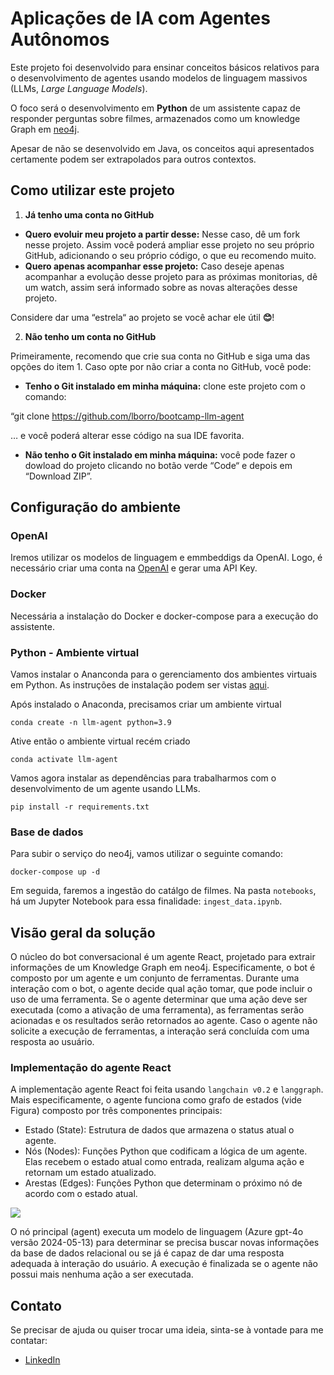 # Aplicações de IA com Agentes Autônomos 
Este projeto foi desenvolvido para ensinar conceitos básicos relativos para o desenvolvimento de agentes usando modelos de linguagem massivos (LLMs, *Large Language Models*).

O foco será o desenvolvimento em **Python** de um assistente capaz de responder perguntas sobre filmes, armazenados como um knowledge Graph em [neo4j](https://neo4j.com).

Apesar de não se desenvolvido em Java, os conceitos aqui apresentados certamente podem ser extrapolados para outros contextos.

## Como utilizar este projeto
1. **Já tenho uma conta no GitHub**

- **Quero evoluir meu projeto a partir desse:** Nesse caso, dê um fork nesse projeto. Assim você poderá ampliar esse projeto no seu próprio GitHub, adicionando o seu próprio código, o que eu recomendo muito.
- **Quero apenas acompanhar esse projeto:** Caso deseje apenas acompanhar a evolução desse projeto para as próximas monitorias, dê um watch, assim será informado sobre as novas alterações desse projeto.

Considere dar uma “estrela“ ao projeto se você achar ele útil **😊**!

2. **Não tenho um conta no GitHub**

Primeiramente, recomendo que crie sua conta no GitHub e siga uma das opções do item 1. Caso opte por não criar a conta no GitHub, você pode:

- **Tenho o Git instalado em minha máquina:** clone este projeto com o comando:

“git clone <https://github.com/lborro/bootcamp-llm-agent>

… e você poderá alterar esse código na sua IDE favorita.

- **Não tenho o Git instalado em minha máquina:** você pode fazer o dowload do projeto clicando no botão verde “Code“ e depois em “Download ZIP”.


## Configuração do ambiente

### OpenAI
Iremos utilizar os modelos de linguagem e emmbeddigs da OpenAI. Logo, é necessário criar uma conta na [OpenAI](https://platform.openai.com/) e gerar uma API Key.

### Docker
Necessária a instalação do Docker e docker-compose para a execução do assistente.

### Python - Ambiente virtual

Vamos instalar o Ananconda para o gerenciamento dos ambientes virtuais em Python. As instruções de instalação podem ser vistas [aqui](https://conda.io/projects/conda/en/latest/user-guide/install/index.html).

Após instalado o Anaconda, precisamos criar um ambiente virtual

`conda create -n llm-agent python=3.9`

Ative então o ambiente virtual recém criado

`conda activate llm-agent`

Vamos agora instalar as dependências para trabalharmos com o desenvolvimento de um agente usando LLMs.

`pip install -r requirements.txt`

### Base de dados

Para subir o serviço do neo4j, vamos utilizar o seguinte comando:

`docker-compose up -d`

Em seguida, faremos a ingestão do catálgo de filmes. Na pasta `notebooks`, há um Jupyter Notebook para essa finalidade: `ingest_data.ipynb`. 

## Visão geral da solução

O núcleo do bot conversacional é um agente React, projetado para extrair informações de um Knowledge Graph em neo4j. Especificamente, o bot é composto por um agente e um conjunto de ferramentas. Durante uma interação com o bot, o agente decide qual ação tomar, que pode incluir o uso de uma ferramenta.
Se o agente determinar que uma ação deve ser executada (como a ativação de uma ferramenta), as ferramentas serão acionadas e os resultados serão retornados ao agente. Caso o agente não solicite a execução de ferramentas, a interação será concluída com uma resposta ao usuário.

### Implementação do agente React
A implementação agente React foi feita usando `langchain v0.2` e `langgraph`. Mais especificamente, o agente funciona como grafo de estados (vide Figura) composto por três componentes principais:

- Estado (State):  Estrutura de dados que armazena o status atual o agente.
- Nós (Nodes): Funções Python que codificam a lógica de um agente. Elas recebem o estado atual como entrada, realizam alguma ação e retornam um estado atualizado.
- Arestas (Edges): Funções Python que determinam o próximo nó de acordo com o estado atual.

![ ](https://raw.githubusercontent.com/lborro/bootcamp-llm-agent/main/img/react-agent.png)


O nó principal (agent) executa um modelo de linguagem (Azure gpt-4o versão 2024-05-13) para determinar se precisa buscar novas informações da base de dados relacional ou se já é capaz de dar uma resposta adequada à interação do usuário. A execução é finalizada se o agente não possui mais nenhuma ação a ser executada. 

## Contato
Se precisar de ajuda ou quiser trocar uma ideia, sinta-se à vontade para me contatar:

- [LinkedIn](https://www.linkedin.com/in/lborro/)